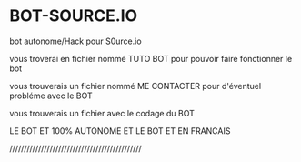 # BOT-SOURCE.IO
bot autonome/Hack pour S0urce.io 

vous troverai en fichier nommé TUTO BOT pour pouvoir faire fonctionner le bot 

vous trouverais un fichier nommé ME CONTACTER pour d'éventuel probléme avec le BOT

vous trouverais un fichier avec le codage du BOT 

LE BOT ET 100% AUTONOME ET LE BOT ET EN FRANCAIS 

//////////////////////////////////////////////
